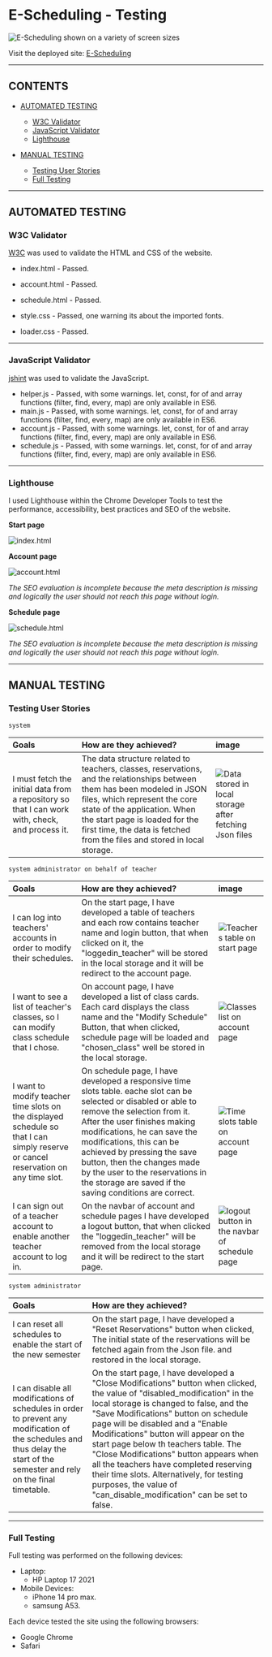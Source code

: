 # E-Scheduling -  Testing

![E-Scheduling shown on a variety of screen sizes](./images/start-page-responsive.webp)

Visit the deployed site: [E-Scheduling](https://hourianouhkhanjar.github.io/e-scheduling)

- - -

## CONTENTS

* [AUTOMATED TESTING](#automated-testing)
  * [W3C Validator](#w3c-validator)
  * [JavaScript Validator](#javascript-validator)
  * [Lighthouse](#lighthouse)

* [MANUAL TESTING](#manual-testing)
  * [Testing User Stories](#testing-user-stories)
  * [Full Testing](#full-testing)


- - -

## AUTOMATED TESTING

### W3C Validator

[W3C](https://validator.w3.org/) was used to validate the HTML and CSS of the website.

* index.html - Passed.
* account.html - Passed.
* schedule.html - Passed.

* style.css - Passed, one warning its about the imported fonts.
* loader.css - Passed.


- - -

### JavaScript Validator

[jshint](https://jshint.com/) was used to validate the JavaScript.

* helper.js - Passed, with some warnings. let, const, for of and array functions (filter, find, every, map) are only available in ES6.
* main.js - Passed, with some warnings. let, const, for of and array functions (filter, find, every, map) are only available in ES6.
* account.js - Passed, with some warnings. let, const, for of and array functions (filter, find, every, map) are only available in ES6.
* schedule.js - Passed, with some warnings. let, const, for of and array functions (filter, find, every, map) are only available in ES6.


- - -

### Lighthouse

I used Lighthouse within the Chrome Developer Tools to test the performance, accessibility, best practices and SEO of the website.

**Start page**

![index.html](./images/start-light-house.webp)

**Account page**

![account.html](./images/account-light-house.webp)

*The SEO evaluation is incomplete because the meta description is missing and logically the user should not reach this page without login.*

**Schedule page**

![schedule.html](./images/schedule-light-house.webp)

*The SEO evaluation is incomplete because the meta description is missing and logically the user should not reach this page without login.*

- - -

## MANUAL TESTING

### Testing User Stories

`system`

| Goals | How are they achieved? | image |
| :--- | :--- | :--- |
|  I must fetch the initial data from a repository so that I can work with, check, and process it. | The data structure related to teachers, classes, reservations, and the relationships between them has been modeled in JSON files, which represent the core state of the application. When the start page is loaded for the first time, the data is fetched from the files and stored in local storage. | ![Data stored in local storage after fetching Json files](./images/localstorage.webp) |


`system administrator on behalf of teacher`

| Goals | How are they achieved? | image |
| :--- | :--- | :--- |
|  I can log into teachers' accounts in order to modify their schedules. | On the start page, I have developed a table of teachers and each row contains teacher name and login button, that when clicked on it, the "loggedin_teacher" will be stored in the local storage and it will be redirect to the account page. | ![Teachers table on start page](./images/close-modifications.webp) |
|  I want to see a list of teacher's classes, so I can modify class schedule that I chose.|  On account page, I have developed a list of class cards. Each card displays the class name and the "Modify Schedule" Button, that when clicked, schedule page will be loaded and "chosen_class" well be stored in the local storage.| ![Classes list on account page](./images/classes-list.webp) |
| I want to modify teacher time slots on the displayed schedule so that I can simply reserve or cancel reservation on any time slot.|  On schedule page, I have developed a responsive time slots table. eache slot can be selected or disabled or able to remove the selection from it. After the user finishes making modifications, he can save the modifications, this can be achieved by pressing the save button, then the changes made by the user to the reservations in the storage are saved if the saving conditions are correct. | ![Time slots table on account page](./images/time-slots-table.webp)  |
|  I can sign out of a teacher account to enable another teacher account to log in.|  On the navbar of account and schedule pages I have developed a logout button, that when clicked the "loggedin_teacher" will be removed from the local storage and it will be redirect to the start page.  | ![logout button in the navbar of schedule page](./images/logout.webp) |



`system administrator`

| Goals | How are they achieved? |
| :--- | :--- |
|  I can reset all schedules to enable the start of the new semester | On the start page, I have developed a "Reset Reservations" button when clicked, The initial state of the reservations will be fetched again from the Json file. and restored in the local storage. |
|  I can disable all modifications of schedules in order to prevent any modification of the schedules and thus delay the start of the semester and rely on the final timetable.| On the start page, I have developed a "Close Modifications" button when clicked, the value of "disabled_modification" in the local storage is changed to false, and the "Save Modifications" button on schedule page will be disabled and a "Enable Modifications" button will appear on the start page below th teachers table. The "Close Modifications" button appears when all the teachers have completed reserving their time slots. Alternatively, for testing purposes, the value of "can_disable_modification" can be set to false.  |



- - -

### Full Testing

Full testing was performed on the following devices:

* Laptop:
  * HP Laptop 17 2021
* Mobile Devices:
  * iPhone 14 pro max.
  * samsung A53.

Each device tested the site using the following browsers:

* Google Chrome
* Safari